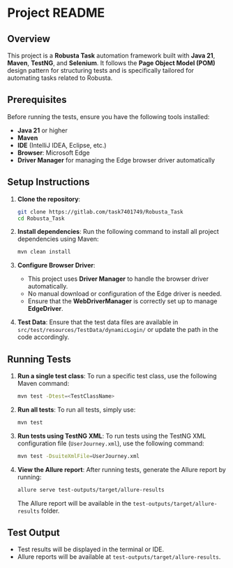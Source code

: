 



# Project README

## Overview
This project is a **Robusta Task** automation framework built with **Java 21**, **Maven**, **TestNG**, and **Selenium**. It follows the **Page Object Model (POM)** design pattern for structuring tests and is specifically tailored for automating tasks related to Robusta.

## Prerequisites

Before running the tests, ensure you have the following tools installed:

- **Java 21** or higher
- **Maven**
- **IDE** (IntelliJ IDEA, Eclipse, etc.)
- **Browser**: Microsoft Edge
- **Driver Manager** for managing the Edge browser driver automatically

## Setup Instructions

1. **Clone the repository**:
   ```bash
   git clone https://gitlab.com/task7401749/Robusta_Task
   cd Robusta_Task
   ```

2. **Install dependencies**:
   Run the following command to install all project dependencies using Maven:
   ```bash
   mvn clean install
   ```

3. **Configure Browser Driver**:
   - This project uses **Driver Manager** to handle the browser driver automatically. 
   - No manual download or configuration of the Edge driver is needed.
   - Ensure that the **WebDriverManager** is correctly set up to manage **EdgeDriver**.

4. **Test Data**:
   Ensure that the test data files are available in `src/test/resources/TestData/dynamicLogin/` or update the path in the code accordingly.

## Running Tests

1. **Run a single test class**:
   To run a specific test class, use the following Maven command:
   ```bash
   mvn test -Dtest=<TestClassName>
   ```

2. **Run all tests**:
   To run all tests, simply use:
   ```bash
   mvn test
   ```

3. **Run tests using TestNG XML**:
   To run tests using the TestNG XML configuration file (`UserJourney.xml`), use the following command:
   ```bash
   mvn test -DsuiteXmlFile=UserJourney.xml
   ```

4. **View the Allure report**:
   After running tests, generate the Allure report by running:
   ```bash
   allure serve test-outputs/target/allure-results
   ```
   The Allure report will be available in the `test-outputs/target/allure-results` folder.

## Test Output

- Test results will be displayed in the terminal or IDE.
- Allure reports will be available at `test-outputs/target/allure-results`.




